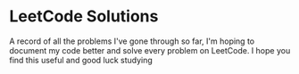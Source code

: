 # LeetCode Solutions

A record of all the problems I've gone through so far, I'm hoping to document my code better and solve every problem on LeetCode.
I hope you find this useful and good luck studying
